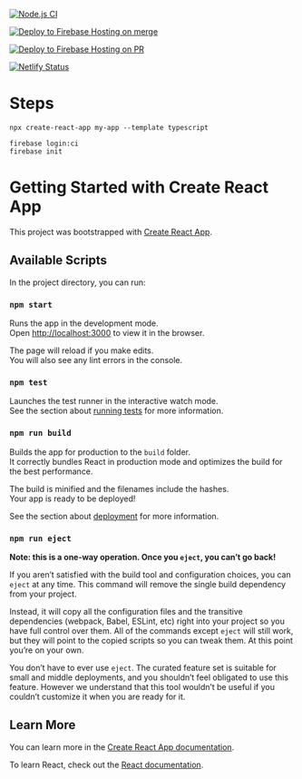 [![Node.js CI](https://github.com/kaiwanyawit-chawankul/simple-join/actions/workflows/node.js.yml/badge.svg)](https://github.com/kaiwanyawit-chawankul/simple-join/actions/workflows/node.js.yml)

[![Deploy to Firebase Hosting on merge](https://github.com/kaiwanyawit-chawankul/simple-join/actions/workflows/firebase-hosting-merge.yml/badge.svg)](https://github.com/kaiwanyawit-chawankul/simple-join/actions/workflows/firebase-hosting-merge.yml)

[![Deploy to Firebase Hosting on PR](https://github.com/kaiwanyawit-chawankul/simple-join/actions/workflows/firebase-hosting-pull-request.yml/badge.svg)](https://github.com/kaiwanyawit-chawankul/simple-join/actions/workflows/firebase-hosting-pull-request.yml)

[![Netlify Status](https://api.netlify.com/api/v1/badges/6b1474a6-e9a8-4cb3-bd0e-bf19c37b882c/deploy-status)](https://app.netlify.com/sites/boisterous-florentine-ca3092/deploys)

# Steps
```
npx create-react-app my-app --template typescript
```

```
firebase login:ci
firebase init
```

# Getting Started with Create React App

This project was bootstrapped with [Create React App](https://github.com/facebook/create-react-app).

## Available Scripts

In the project directory, you can run:

### `npm start`

Runs the app in the development mode.\
Open [http://localhost:3000](http://localhost:3000) to view it in the browser.

The page will reload if you make edits.\
You will also see any lint errors in the console.

### `npm test`

Launches the test runner in the interactive watch mode.\
See the section about [running tests](https://facebook.github.io/create-react-app/docs/running-tests) for more information.

### `npm run build`

Builds the app for production to the `build` folder.\
It correctly bundles React in production mode and optimizes the build for the best performance.

The build is minified and the filenames include the hashes.\
Your app is ready to be deployed!

See the section about [deployment](https://facebook.github.io/create-react-app/docs/deployment) for more information.

### `npm run eject`

**Note: this is a one-way operation. Once you `eject`, you can’t go back!**

If you aren’t satisfied with the build tool and configuration choices, you can `eject` at any time. This command will remove the single build dependency from your project.

Instead, it will copy all the configuration files and the transitive dependencies (webpack, Babel, ESLint, etc) right into your project so you have full control over them. All of the commands except `eject` will still work, but they will point to the copied scripts so you can tweak them. At this point you’re on your own.

You don’t have to ever use `eject`. The curated feature set is suitable for small and middle deployments, and you shouldn’t feel obligated to use this feature. However we understand that this tool wouldn’t be useful if you couldn’t customize it when you are ready for it.

## Learn More

You can learn more in the [Create React App documentation](https://facebook.github.io/create-react-app/docs/getting-started).

To learn React, check out the [React documentation](https://reactjs.org/).
